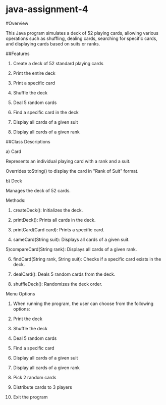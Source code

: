 # java-assignment-4

#Overview

This Java program simulates a deck of 52 playing cards, allowing various operations such as shuffling, dealing cards, searching for specific cards, and displaying cards based on suits or ranks.

##Features

1) Create a deck of 52 standard playing cards

2) Print the entire deck

3) Print a specific card

4) Shuffle the deck

5) Deal 5 random cards

6) Find a specific card in the deck

7) Display all cards of a given suit

8) Display all cards of a given rank

##Class Descriptions

a) Card

Represents an individual playing card with a rank and a suit.

Overrides toString() to display the card in "Rank of Suit" format.

b) Deck

Manages the deck of 52 cards.

Methods:

1) createDeck(): Initializes the deck.

2) printDeck(): Prints all cards in the deck.

3) printCard(Card card): Prints a specific card.

4) sameCard(String suit): Displays all cards of a given suit.
   
5)compareCard(String rank): Displays all cards of a given rank.

6) findCard(String rank, String suit): Checks if a specific card exists in the deck.

7) dealCard(): Deals 5 random cards from the deck.

8) shuffleDeck(): Randomizes the deck order.

Menu Options

1) When running the program, the user can choose from the following options:

2) Print the deck

3) Shuffle the deck

4) Deal 5 random cards

5) Find a specific card

6) Display all cards of a given suit

7) Display all cards of a given rank

8) Pick 2 random cards

9) Distribute cards to 3 players

10) Exit the program
